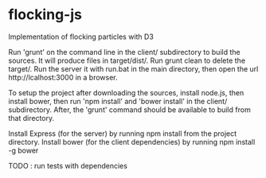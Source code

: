 # flocking-js
Implementation of flocking particles with D3

Run 'grunt' on the command line in the client/ subdirectory to build the sources.
It will produce files in target/dist/. Run grunt clean to delete the target/. Run the
server it with run.bat in the main directory, then open the url http://lcalhost:3000 in a browser. 

To setup the project after downloading the sources, install node.js, then install bower,
then run 'npm install' and 'bower install' in the client/ subdirectory.
After, the 'grunt' command should be available to build from that directory.

Install Express (for the server) by running npm install from the project directory.
Install bower (for the client dependencies) by running npm install -g bower

TODO : run tests with dependencies
